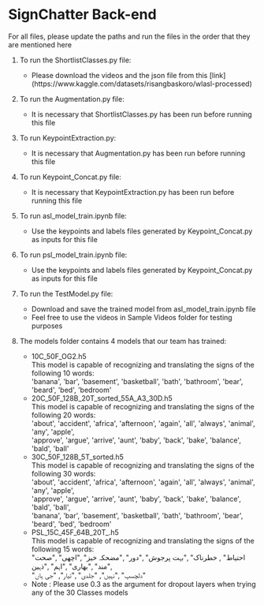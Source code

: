 <h1>SignChatter Back-end</h1>

<p>For all files, please update the paths and run the files in the order that they are mentioned here</p>

<ol>

<li><p>To run the ShortlistClasses.py file:</p>
<ul>
<li>Please download the videos and the json file from this [link](https://www.kaggle.com/datasets/risangbaskoro/wlasl-processed)</li>
</ul></li>


<li><p>To run the Augmentation.py file:</p>
<ul>
<li>It is necessary that ShortlistClasses.py has been run before running this file</li>
</ul></li>


<li><p>To run KeypointExtraction.py:</p>
<ul>
<li>It is necessary that Augmentation.py has been run before running this file</li>
</ul></li>


<li><p>To run Keypoint_Concat.py file:</p>
<ul>
<li>It is necessary that KeypointExtraction.py has been run before running this file</li>
</ul></li>


<li><p>To run asl_model_train.ipynb file:</p>
<ul>
<li>Use the keypoints and labels files generated by Keypoint_Concat.py as inputs for this file</li>
</ul></li>


<li><p>To run psl_model_train.ipynb file:</p>
<ul>
<li>Use the keypoints and labels files generated by Keypoint_Concat.py as inputs for this file</li>
</ul></li>


<li><p>To run the TestModel.py file:</p>
<ul>
<li>Download and save the trained model from asl_model_train.ipynb file</li>
<li>Feel free to use the videos in Sample Videos folder for testing purposes</li>
</ul></li>


<li><p>The models folder contains 4 models that our team has trained:</p>
<ul>
<li>10C_50F_OG2.h5<br>
This model is capable of recognizing and translating the signs of the following 10 words:<br>
'banana', 'bar', 'basement', 'basketball', 'bath', 'bathroom', 'bear', 'beard', 'bed', 'bedroom'</li>


<li>20C_50F_128B_20T_sorted_55A_A3_30D.h5<br>
This model is capable of recognizing and translating the signs of the following 20 words:<br>
'about', 'accident', 'africa', 'afternoon', 'again', 'all', 'always', 'animal', 'any', 'apple',<br>
'approve', 'argue', 'arrive', 'aunt', 'baby', 'back', 'bake', 'balance', 'bald', 'ball'</li>


<li>30C_50F_128B_5T_sorted.h5<br>
This model is capable of recognizing and translating the signs of the following 30 words:<br>
'about', 'accident', 'africa', 'afternoon', 'again', 'all', 'always', 'animal', 'any', 'apple',<br>
'approve', 'argue', 'arrive', 'aunt', 'baby', 'back', 'bake', 'balance', 'bald', 'ball',<br>
'banana', 'bar', 'basement', 'basketball', 'bath', 'bathroom', 'bear', 'beard', 'bed', 'bedroom'</li>


<li>PSL_15C_45F_64B_20T_.h5<br>
This model is capable of recognizing and translating the signs of the following 15 words:<br>
"احتیاط" , خطرناک" ,"بہت پرجوش" ,"دور" ,"مضحکہ خیز" ,"اچھی" ,"صحت مند" ,"بھاری" ,"اہم" ,"ذہین",<br>
"دلچسپ" ,"نہیں", "جلدی" ,"تیار", "جی ہاں"</li>


<li>Note : Please use 0.3 as the argument for dropout layers when trying any of the 30 Classes models</li></ul></li>
